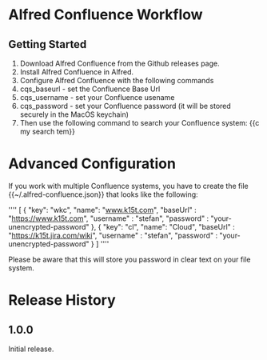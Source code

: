 # Alfred Confluence Workflow




## Getting Started

1. Download Alfred Confluence from the Github releases page.
2. Install Alfred Confluence in Alfred.
3. Configure Alfred Confluence with the following commands
3. cqs_baseurl - set the Confluence Base Url
3. cqs_username - set your Confluence usename
3. cqs_password - set your Confluence password (it will be stored securely in the MacOS keychain)
4. Then use the following command to search your Confluence system: {{c my search tem}}



# Advanced Configuration

If you work with multiple Confluence systems, you have to create the file {{~/.alfred-confluence.json}} that looks like the following:

''''
[
	{
	    "key": "wkc",
	    "name": "www.k15t.com",
		"baseUrl" : "https://www.k15t.com",
		"username" : "stefan",
		"password" : "your-unencrypted-password"
	},
	{
		"key": "cl",
		"name": "Cloud",
		"baseUrl" : "https://k15t.jira.com/wiki",
		"username" : "stefan",
		"password" : "your-unencrypted-password"
	}
]
''''

Please be aware that this will store you password in clear text on your file system.


# Release History

## 1.0.0

Initial release.
